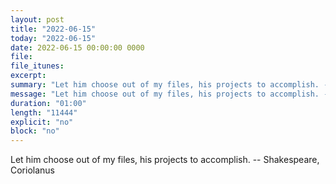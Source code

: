 ```yaml
---
layout: post
title: "2022-06-15"
today: "2022-06-15"
date: 2022-06-15 00:00:00 0000
file:
file_itunes:
excerpt:
summary: "Let him choose out of my files, his projects to accomplish. -- Shakespeare, Coriolanus "
message: "Let him choose out of my files, his projects to accomplish. -- Shakespeare, Coriolanus "
duration: "01:00"
length: "11444"
explicit: "no"
block: "no"
---
```

Let him choose out of my files, his projects to accomplish. -- Shakespeare, Coriolanus 

